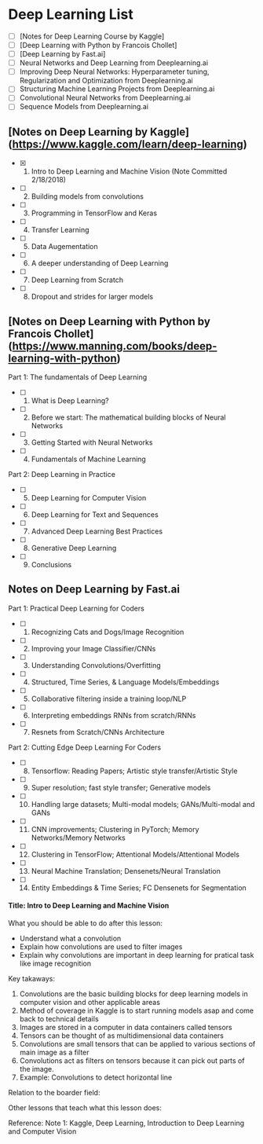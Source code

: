 # Deep Learning List

  - [ ] [Notes for Deep Learning Course by Kaggle]
  - [ ] [Deep Learning with Python by Francois Chollet]
  - [ ] [Deep Learning by Fast.ai]
  - [ ] Neural Networks and Deep Learning from Deeplearning.ai
  - [ ] Improving Deep Neural Networks: Hyperparameter tuning, Regularization and Optimization from Deeplearning.ai
  - [ ] Structuring Machine Learning Projects from Deeplearning.ai
  - [ ] Convolutional Neural Networks from Deeplearning.ai
  - [ ] Sequence Models from Deeplearning.ai
 
## [Notes on Deep Learning by Kaggle] (https://www.kaggle.com/learn/deep-learning)

- [x] 1. Intro to Deep Learning and Machine Vision (Note Committed 2/18/2018)
- [ ] 2. Building models from convolutions
- [ ] 3. Programming in TensorFlow and Keras
- [ ] 4. Transfer Learning 
- [ ] 5. Data Augementation
- [ ] 6. A deeper understanding of Deep Learning
- [ ] 7. Deep Learning from Scratch 
- [ ] 8. Dropout and strides for larger models

## [Notes on Deep Learning with Python by Francois Chollet] (https://www.manning.com/books/deep-learning-with-python)

Part 1: The fundamentals of Deep Learning
- [ ] 1. What is Deep Learning? 
- [ ] 2. Before we start: The mathematical building blocks of Neural Networks
- [ ] 3. Getting Started with Neural Networks 
- [ ] 4. Fundamentals of Machine Learning

Part 2: Deep Learning in Practice
- [ ] 5. Deep Learning for Computer Vision
- [ ] 6. Deep Learning for Text and Sequences
- [ ] 7. Advanced Deep Learning Best Practices
- [ ] 8. Generative Deep Learning 
- [ ] 9. Conclusions

## Notes on Deep Learning by Fast.ai 

Part 1: Practical Deep Learning for Coders
- [ ] 1. Recognizing Cats and Dogs/Image Recognition
- [ ] 2. Improving your Image Classifier/CNNs
- [ ] 3. Understanding Convolutions/Overfitting
- [ ] 4. Structured, Time Series, & Language Models/Embeddings
- [ ] 5. Collaborative filtering inside a training loop/NLP
- [ ] 6. Interpreting embeddings RNNs from scratch/RNNs
- [ ] 7. Resnets from Scratch/CNNs Architecture 

Part 2: Cutting Edge Deep Learning For Coders 
- [ ] 8. Tensorflow: Reading Papers; Artistic style transfer/Artistic Style
- [ ] 9. Super resolution; fast style transfer; Generative models
- [ ] 10. Handling large datasets; Multi-modal models; GANs/Multi-modal and GANs
- [ ] 11. CNN improvements; Clustering in PyTorch; Memory Networks/Memory Networks
- [ ] 12. Clustering in TensorFlow; Attentional Models/Attentional Models 
- [ ] 13. Neural Machine Translation; Densenets/Neural Translation
- [ ] 14. Entity Embeddings & Time Series; FC Densenets for Segmentation

#### Title: Intro to Deep Learning and Machine Vision
What you should be able to do after this lesson: 
  - Understand what a convolution
  - Explain how convolutions are used to filter images
  - Explain why convolutions are important in deep learning for pratical task like image recognition

Key takaways:

1. Convolutions are the basic building blocks for deep learning models in computer vision and other applicable areas
2. Method of coverage in Kaggle is to start running models asap and come back to technical details
3. Images are stored in a computer in data containers called tensors
4. Tensors can be thought of as multidimensional data containers
5. Convolutions are small tensors that can be applied to various sections of main image as a filter
6. Convolutions act as filters on tensors because it can pick out parts of the image. 
7. Example: Convolutions to detect horizontal line 

Relation to the boarder field: 

Other lessons that teach what this lesson does: 

Reference: Note 1: Kaggle, Deep Learning, Introduction to Deep Learning and Computer Vision

